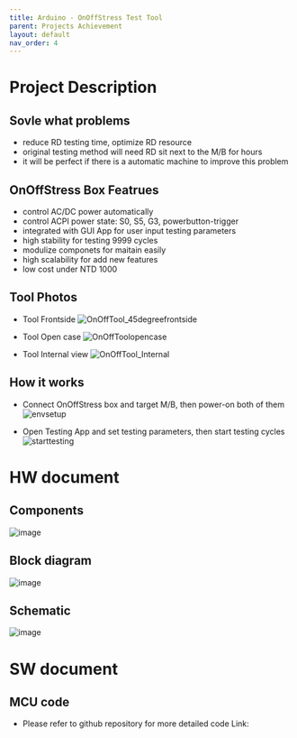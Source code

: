 ```yaml
---
title: Arduino - OnOffStress Test Tool
parent: Projects Achievement
layout: default
nav_order: 4
---
```


# Project Description
## Sovle what problems
- reduce RD testing time, optimize RD resource
- original testing method will need RD sit next to the M/B for hours
- it will be perfect if there is a automatic machine to improve this problem

## OnOffStress Box Featrues
- control AC/DC power automatically
- control ACPI power state: S0, S5, G3, powerbutton-trigger 
- integrated with GUI App for user input testing parameters
- high stability for testing 9999 cycles
- modulize componets for maitain easily
- high scalability for add new features
- low cost under NTD 1000

## Tool Photos
- Tool Frontside
![OnOffTool_45degreefrontside](https://github.com/user-attachments/assets/be7ee6bd-e540-4364-94c7-764f773c20ea)

- Tool Open case 
![OnOffToolopencase](https://github.com/user-attachments/assets/aeede8fc-1feb-4881-aa67-04768b8b6f0a)

- Tool Internal view
![OnOffTool_Internal](https://github.com/user-attachments/assets/be2cdd5a-a523-400f-8e1d-dc2058a31320)

## How it works
- Connect OnOffStress box and target M/B, then power-on both of them
![envsetup](https://github.com/user-attachments/assets/3adfb6c8-637b-4924-afab-2d149cf6f1dd)

- Open Testing App and set testing parameters, then start testing cycles
![starttesting](https://github.com/user-attachments/assets/4119b1f9-b100-4ccb-adc2-b197fa159399)


# HW document
## Components
![image](https://github.com/user-attachments/assets/033f863f-015e-4307-86eb-2081643b503e)

## Block diagram
![image](https://github.com/user-attachments/assets/9b692f67-109f-489e-8580-e9eb8ab6cdf7)

## Schematic
![image](https://github.com/user-attachments/assets/f3d1f3aa-b4e2-4d6a-8a1a-e562011364c4)

# SW document
## MCU code
   - Please refer to github repository for more detailed code
     Link: 
